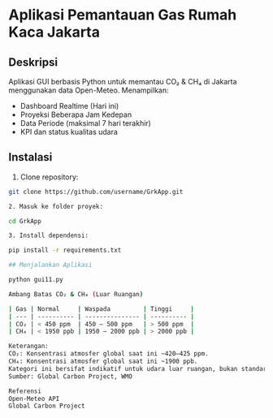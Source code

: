 # Aplikasi Pemantauan Gas Rumah Kaca Jakarta

## Deskripsi
Aplikasi GUI berbasis Python untuk memantau CO₂ & CH₄ di Jakarta menggunakan data Open-Meteo.
Menampilkan:
- Dashboard Realtime (Hari ini)
- Proyeksi Beberapa Jam Kedepan
- Data Periode (maksimal 7 hari terakhir)
- KPI dan status kualitas udara

## Instalasi

1. Clone repository:
```bash
git clone https://github.com/username/GrkApp.git

2. Masuk ke folder proyek:

cd GrkApp

3. Install dependensi:

pip install -r requirements.txt

## Menjalankan Aplikasi

python gui11.py

Ambang Batas CO₂ & CH₄ (Luar Ruangan)

| Gas | Normal     | Waspada         | Tinggi     |
| --- | ---------- | --------------- | ---------- |
| CO₂ | < 450 ppm  | 450 – 500 ppm   | > 500 ppm  |
| CH₄ | < 1950 ppb | 1950 – 2000 ppb | > 2000 ppb |

Keterangan:
CO₂: Konsentrasi atmosfer global saat ini ~420–425 ppm.
CH₄: Konsentrasi atmosfer global saat ini ~1900 ppb.
Kategori ini bersifat indikatif untuk udara luar ruangan, bukan standar regulasi.
Sumber: Global Carbon Project, WMO

Referensi
Open-Meteo API
Global Carbon Project
